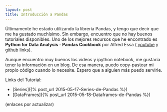 ```yaml
---
layout: post
title: Introducción a Pandas
---
```


Últimamente he estado utilizando la librería Pandas, y tengo que decir que me ha gustado muchísimo.
Sin embargo, encuentro que no hay buenos tutoriales disponibles. Uno de los mejores recursos que he encontrado es 
**Python for Data Analysis - Pandas Cookbook** por Alfred Essa (
[youtube](https://www.youtube.com/watch?v=eRpFC2CKvao&list=PLyBBc46Y6aAz54aOUgKXXyTcEmpMisAq3) 
y [github](https://github.com/alfredessa/pdacookbook) links). 

Aunque encuentro muy buenos los videos y ipython notebook, me gustaría tener la información en un blog.
De esa manera, puedo copy-pastear mi propio código cuando lo necesite. Espero que a alguien más puedo servirle. 

Links del Tutorial:

* [Series]({% post_url 2015-05-17-Series-de-Pandas %})
* [DataFrames]({% post_url 2015-05-18-Dataframes-de-Pandas %})

(enlaces por actualizar)

